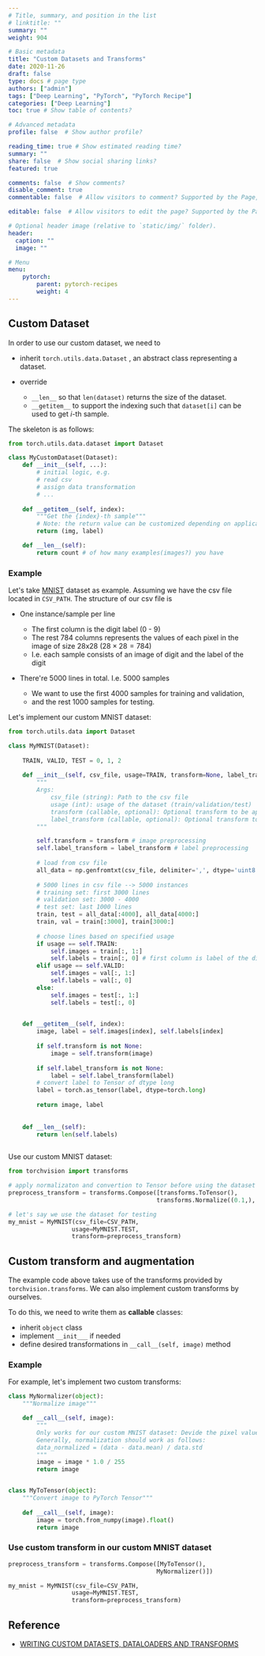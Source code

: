 ```yaml
---
# Title, summary, and position in the list
# linktitle: ""
summary: ""
weight: 904

# Basic metadata
title: "Custom Datasets and Transforms"
date: 2020-11-26
draft: false
type: docs # page type
authors: ["admin"]
tags: ["Deep Learning", "PyTorch", "PyTorch Recipe"]
categories: ["Deep Learning"]
toc: true # Show table of contents?

# Advanced metadata
profile: false  # Show author profile?

reading_time: true # Show estimated reading time?
summary: ""
share: false  # Show social sharing links?
featured: true

comments: false  # Show comments?
disable_comment: true
commentable: false  # Allow visitors to comment? Supported by the Page, Post, and Docs content types.

editable: false  # Allow visitors to edit the page? Supported by the Page, Post, and Docs content types.

# Optional header image (relative to `static/img/` folder).
header:
  caption: ""
  image: ""

# Menu
menu: 
    pytorch:
        parent: pytorch-recipes
        weight: 4
---
```


## Custom Dataset

In order to use our custom dataset, we need to

- inherit `torch.utils.data.Dataset` , an abstract class representing a dataset.

- override
  - `__len__` so that `len(dataset)` returns the size of the dataset.
  - `__getitem__` to support the indexing such that `dataset[i]` can be used to get *i*-th sample.

The skeleton is as follows:

```python
from torch.utils.data.dataset import Dataset

class MyCustomDataset(Dataset):
    def __init__(self, ...):
        # initial logic, e.g.
        # read csv
        # assign data transformation
        # ...
        
    def __getitem__(self, index):
        """Get the {index}-th sample"""
        # Note: the return value can be customized depending on application
        return (img, label)

    def __len__(self):
        return count # of how many examples(images?) you have
```

### Example

Let's take [MNIST](http://yann.lecun.com/exdb/mnist/) dataset as example. Assuming we have the csv file located in `CSV_PATH`. The structure of our csv file is

- One instance/sample per line
  - The first column is the digit label (0 - 9)
  - The rest 784 columns represents the values of each pixel in the image of size 28x28 ($28 \times 28 = 784$)
  - I.e. each sample consists of an image of digit and the label of the digit

- There're 5000 lines in total. I.e. 5000 samples
  - We want to use the first 4000 samples for training and validation, 
  - and the rest 1000 samples for testing.

Let's implement our custom MNIST dataset:

```python
from torch.utils.data import Dataset

class MyMNIST(Dataset):
    
    TRAIN, VALID, TEST = 0, 1, 2
    
    def __init__(self, csv_file, usage=TRAIN, transform=None, label_transform=None):
        """
        Args:
            csv_file (string): Path to the csv file
            usage (int): usage of the dataset (train/validation/test)  
            transform (callable, optional): Optional transform to be applied on the image.
            label_transform (callable, optional): Optional transform to be applied on the label.
        """

        self.transform = transform # image preprocessing
        self.label_transform = label_transform # label preprocessing
        
        # load from csv file
        all_data = np.genfromtxt(csv_file, delimiter=',', dtype='uint8')
        
        # 5000 lines in csv file --> 5000 instances
        # training set: first 3000 lines
        # validation set: 3000 - 4000 
        # test set: last 1000 lines
        train, test = all_data[:4000], all_data[4000:]
        train, val = train[:3000], train[3000:]
        
        # choose lines based on specified usage
        if usage == self.TRAIN:
            self.images = train[:, 1:]
            self.labels = train[:, 0] # first column is label of the digit 
        elif usage == self.VALID:
            self.images = val[:, 1:]
            self.labels = val[:, 0]
        else:
            self.images = test[:, 1:]
            self.labels = test[:, 0]
      

    def __getitem__(self, index):
        image, label = self.images[index], self.labels[index]
        
        if self.transform is not None:
            image = self.transform(image)
        
        if self.label_transform is not None:
            label = self.label_transform(label)       
        # convert label to Tensor of dtype long
        label = torch.as_tensor(label, dtype=torch.long)
        
        return image, label
    
    
    def __len__(self):
        return len(self.labels)
             
```

Use our custom MNIST dataset:

```python
from torchvision import transforms

# apply normalizaton and convertion to Tensor before using the dataset
preprocess_transform = transforms.Compose([transforms.ToTensor(),
                                          transforms.Normalize((0.1,), (0.4))])

# let's say we use the dataset for testing
my_mnist = MyMNIST(csv_file=CSV_PATH,
                  usage=MyMNIST.TEST,
                  transform=preprocess_transform)
```

## Custom transform and augmentation

The example code above takes use of the transforms provided by `torchvision.transforms`. We can also implement custom transforms by ourselves. 

To do this, we need to write them as **callable** classes:

- inherit `object` class
- implement `__init___` if needed
- define desired transformations in `__call__(self, image)` method

### Example

For example, let's implement two custom transforms:

```python
class MyNormalizer(object):
    """Normalize image"""

    def __call__(self, image):
        """
        Only works for our custom MNIST dataset: Devide the pixel values by 255
        Generally, normalization should work as follows:
        data_normalized = (data - data.mean) / data.std
        """
        image = image * 1.0 / 255
        return image


class MyToTensor(object):
    """Convert image to PyTorch Tensor"""
 
    def __call__(self, image):
        image = torch.from_numpy(image).float()
        return image
```

### Use custom transform in our custom MNIST dataset

```python
preprocess_transform = transforms.Compose([MyToTensor(),
                                          MyNormalizer()])

my_mnist = MyMNIST(csv_file=CSV_PATH,
                  usage=MyMNIST.TEST,
                  transform=preprocess_transform)
```



## Reference

- [WRITING CUSTOM DATASETS, DATALOADERS AND TRANSFORMS](https://pytorch.org/tutorials/beginner/data_loading_tutorial.html#compose-transforms)

